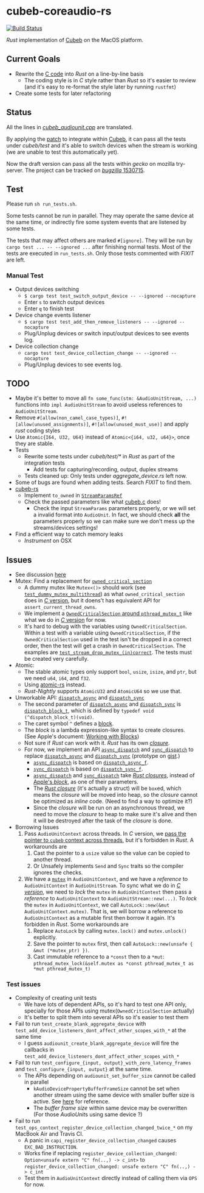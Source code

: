 # cubeb-coreaudio-rs

[![Build Status](https://travis-ci.org/ChunMinChang/cubeb-coreaudio-rs.svg?branch=trailblazer)](https://travis-ci.org/ChunMinChang/cubeb-coreaudio-rs)

*Rust* implementation of [Cubeb][cubeb] on the MacOS platform.

## Current Goals
- Rewrite the [C code][cubeb-au] into *Rust* on a line-by-line basis
  - The coding style is in *C* style rather than *Rust* so it's easier to review
    (and it's easy to re-format the style later by running `rustfmt`)
- Create some tests for later refactoring


## Status

All the lines in [*cubeb_audiounit.cpp*][cubeb-au] are translated.

By applying the [patch][integrate-with-cubeb] to integrate within [Cubeb][cubeb],
it can pass all the tests under *cubeb/test*
and it's able to switch devices when the stream is working
(we are unable to test this automatically yet).

Now the draft version can pass all the tests within *gecko* on mozilla try-server.
The project can be tracked on [*bugzilla* 1530715][bugzilla-cars].

## Test
Please run `sh run_tests.sh`.

Some tests cannot be run in parallel.
They may operate the same device at the same time,
or indirectly fire some system events that are listened by some tests.

The tests that may affect others are marked `#[ignore]`.
They will be run by `cargo test ... -- --ignored ...`
after finishing normal tests.
Most of the tests are executed in `run_tests.sh`.
Only those tests commented with *FIXIT* are left.

### Manual Test
- Output devices switching
  - `$ cargo test test_switch_output_device -- --ignored --nocapture`
  - Enter `s` to switch output devices
  - Enter `q` to finish test
- Device change events listener
  - `$ cargo test test_add_then_remove_listeners -- --ignored --nocapture`
  - Plug/Unplug devices or switch input/output devices to see events log.
- Device collection change
  - `cargo test test_device_collection_change -- --ignored --nocapture`
  - Plug/Unplug devices to see events log.

<!--
- 🥚 : Not implemented.
- 🐣 : Work in progress. May be implemented partially or blocked by dependent APIs.
- 🐥 : Implemented.
- 🐓 : Already ride the trains.

### Cubeb APIs (Public APIs)
- 🥚 : 0/20 (0%)
- 🐣 : 0/20 (0%)
- 🐥 : 20/20 (100%)

| Cubeb APIs                                    | status |
| --------------------------------------------- | ------ |
| cubub_init                                    | 🐥      |
| cubub_get_backend_id                          | 🐥      |
| cubub_get_max_channel_count                   | 🐥      |
| cubub_get_min_latency                         | 🐥      |
| cubub_get_preferred_sample_rate               | 🐥      |
| cubub_enumerate_devices                       | 🐥      |
| cubeb_device_collection_destroy               | 🐥      |
| cubeb_stream_init                             | 🐥      |
| cubeb_stream_destroy                          | 🐥      |
| cubeb_stream_start                            | 🐥      |
| cubeb_stream_stop                             | 🐥      |
| cubeb_reset_default_device                    | 🐥      |
| cubeb_stream_get_position                     | 🐥      |
| cubeb_stream_get_latency                      | 🐥      |
| cubeb_stream_set_volume                       | 🐥      |
| cubeb_stream_set_panning                      | 🐥      |
| cubeb_stream_get_current_device               | 🐥      |
| cubeb_stream_device_destroy                   | 🐥      |
| cubeb_stream_register_device_changed_callback | 🐥      |
| cubub_register_device_collection_changed      | 🐥      |

### Interanl APIs

- 🥚 : 0/75 (0%)
- 🐣 : 0/75 (0%)
- 🐥 : 74/75 (100%)

| Interanl AudioUnit APIs                     | status |
| ------------------------------------------- | ------ |
| make_sized_audio_channel_layout             | 🐥      |
| to_string                                   | 🐥      |
| has_input                                   | 🐥      |
| has_output                                  | 🐥      |
| channel_label_to_cubeb_channel              | 🐥      |
| cubeb_channel_to_channel_label              | 🐥      |
| audiounit_increment_active_streams          | 🐥      |
| audiounit_decrement_active_streams          | 🐥      |
| audiounit_active_streams                    | 🐥      |
| audiounit_set_global_latency                | 🐥      |
| audiounit_make_silent                       | 🐥      |
| audiounit_render_input                      | 🐥      |
| audiounit_input_callback                    | 🐥      |
| audiounit_mix_output_buffer                 | 🐥      |
| minimum_resampling_input_frames             | 🐥      |
| audiounit_output_callback                   | 🐥      |
| audiounit_set_device_info                   | 🐥      |
| audiounit_reinit_stream                     | 🐥      |
| audiounit_reinit_stream_async               | 🐥      |
| event_addr_to_string                        | 🐥      |
| audiounit_property_listener_callback        | 🐥      |
| audiounit_add_listener                      | 🐥      |
| audiounit_remove_listener                   | 🐥      |
| audiounit_install_device_changed_callback   | 🐥      |
| audiounit_install_system_changed_callback   | 🐥      |
| audiounit_uninstall_device_changed_callback | 🐥      |
| audiounit_uninstall_system_changed_callback | 🐥      |
| audiounit_get_acceptable_latency_range      | 🐥      |
| audiounit_get_default_device_id             | 🐥      |
| audiounit_convert_channel_layout            | 🐥      |
| audiounit_get_preferred_channel_layout      | 🐥      |
| audiounit_get_current_channel_layout        | 🐥      |
| audiounit_destroy                           | 🐥      |
| audio_stream_desc_init                      | 🐥      |
| audiounit_init_mixer                        | 🐥      |
| audiounit_set_channel_layout                | 🐥      |
| audiounit_layout_init                       | 🐥      |
| audiounit_get_sub_devices                   | 🐥      |
| audiounit_create_blank_aggregate_device     | 🐥      |
| get_device_name                             | 🐥      |
| audiounit_set_aggregate_sub_device_list     | 🐥      |
| audiounit_set_master_aggregate_device       | 🐥      |
| audiounit_activate_clock_drift_compensation | 🐥      |
| audiounit_workaround_for_airpod             | 🐥      |
| audiounit_create_aggregate_device           | 🐥      |
| audiounit_destroy_aggregate_device          | 🐥      |
| audiounit_new_unit_instance                 | 🐥      |
| audiounit_enable_unit_scope                 | 🐥      |
| audiounit_create_unit                       | 🐥      |
| audiounit_init_input_linear_buffer          | 🐥      |
| audiounit_clamp_latency                     | 🐥      |
| buffer_size_changed_callback                | 🐥      |
| audiounit_set_buffer_size                   | 🐥      |
| audiounit_configure_input                   | 🐥      |
| audiounit_configure_output                  | 🐥      |
| audiounit_setup_stream                      | 🐥      |
| audiounit_close_stream                      | 🐥      |
| audiounit_stream_destroy_internal           | 🐥      |
| audiounit_stream_destroy                    | 🐥      |
| audiounit_stream_start_internal             | 🐥      |
| audiounit_stream_stop_internal              | 🐥      |
| audiounit_stream_get_volume                 | 🐥      |
| convert_uint32_into_string                  | 🐥      |
| audiounit_get_default_device_datasource     | 🐥      |
| audiounit_get_default_device_name           | 🐥      |
| audiounit_strref_to_cstr_utf8               | 🐥      |
| audiounit_get_channel_count                 | 🐥      |
| audiounit_get_available_samplerate          | 🐥      |
| audiounit_get_device_presentation_latency   | 🐥      |
| audiounit_create_device_from_hwdev          | 🐥      |
| is_aggregate_device                         | 🐥      |
| audiounit_get_devices_of_type               | 🐥      |
| audiounit_collection_changed_callback       | 🐥      |
| audiounit_add_device_listener               | 🐥      |
| audiounit_remove_device_listener            | 🐥      |
-->

## TODO
- Maybe it's better to move all `fn some_func(stm: &AudioUnitStream, ...)` functions into `impl AudioUnitStream` to avoid useless references to `AudioUnitStream`.
- Remove `#[allow(non_camel_case_types)]`, `#![allow(unused_assignments)]`, `#![allow(unused_must_use)]` and apply *rust* coding styles
- Use `Atomic{I64, U32, U64}` instead of `Atomic<{i64, u32, u64}>`, once they are stable.
- Tests
  - Rewrite some tests under _cubeb/test/*_ in _Rust_ as part of the integration tests
    - Add tests for capturing/recording, output, duplex streams
  - Tests cleaned up: Only tests under *aggregate_device.rs* left now.
- Some of bugs are found when adding tests. Search *FIXIT* to find them.
- [cubeb-rs][cubeb-rs]
  - Implement `to_owned` in [`StreamParamsRef`][cubeb-rs-stmparamsref]
  - Check the passed parameters like what [cubeb.c][cubeb] does!
    - Check the input `StreamParams` parameters properly, or we will set a invalid format into `AudioUnit`.
    In fact, we should check **all** the parameters properly so we can make sure we don't mess up the streams/devices settings!
- Find a efficient way to catch memory leaks
  - *Instrument* on OSX

## Issues
- See discussion [here][discussion]
- Mutex: Find a replacement for [`owned_critical_section`][ocs]
  - A dummy mutex like `Mutex<()>` should work (see [`test_dummy_mutex_multithread`][ocs-rust]) as what `owned_critical_section` does in [_C_ version][ocs], but it doens't has equivalent API for `assert_current_thread_owns`.
  - We implement a [`OwnedCriticalSection` around `pthread_mutex_t`][ocs-rust] like what we do in [_C_ version][ocs] for now.
  - It's hard to debug with the variables using `OwnedCriticalSection`. Within a test with a variable using `OwnedCriticalSection`, if the `OwnedCriticalSection` used in the test isn't be dropped in a correct order, then the test will get a crash in `OwnedCriticalSection`. The examples are [`test_stream_drop_mutex_(in)correct`](src/backend/tests/test.rs). The tests must be created very carefully.
- Atomic:
  - The stable atomic types only support `bool`, `usize`, `isize`, and `ptr`, but we need `u64`, `i64`, and `f32`.
  - Using [atomic-rs](https://github.com/Amanieu/atomic-rs) instead.
  - *Rust-Nightly* supports `AtomicU32` and `AtomicU64` so we use that.
- Unworkable API: [`dispatch_async`][dis-async] and [`dispatch_sync`][dis-sync]
  - The second parameter of [`dispatch_async`][dis-async] and [`dispatch_sync`][dis-sync] is [`dispatch_block_t`][dis-block], which is defined by `typedef void (^dispatch_block_t)(void)`.
  - The caret symbol `^` defines a [block][c-ext-block].
  - The _block_ is a lambda expression-like syntax to create closures. (See Apple's document: [Working with Blocks][apple-block])
  - Not sure if _Rust_ can work with it. _Rust_ has its own [_closure_][rs-closure].
  - For now, we implement an API [`async_dispatch`][async-dis] and [`sync_dispatch`][sync-dis] to replace [`dispatch_async`][dis-async] and [`dispatch_sync`][dis-sync] (prototype on [gist][osx-dis-gist].)
    - [`async_dispatch`][async-dis] is based on [`dispatch_async_f`][dis-async-f].
    - [`sync_dispatch`][sync-dis] is based on [`dispatch_sync_f`][dis-sync-f].
    - [`async_dispatch`][async-dis] and [`sync_dispatch`][sync-dis] take [_Rust closures_][rs-closure], instead of [Apple's _block_][apple-block], as one of their parameters.
    - The [_Rust closure_][rs-closure] (it's actually a struct) will be `box`ed, which means the _closure_ will be moved into heap, so the _closure_ cannot be optimized as _inline_ code. (Need to find a way to optimize it?)
    - Since the _closure_ will be run on an asynchronous thread, we need to move the _closure_ to heap to make sure it's alive and then it will be destroyed after the task of the _closure_ is done.
- Borrowing Issues
  1. Pass `AudioUnitContext` across threads. In _C_ version, we [pass the pointer to `cubeb` context across threads][cubeb-au-ptr-across-threads], but it's forbidden in _Rust_. A workarounds are
      1. Cast the pointer to a `usize` value so the value can be copied to another thread.
      2. Or Unsafely implements `Send` and `Sync` traits so the compiler ignores the checks.
  2. We have a [`mutex`][ocs-rust] in `AudioUnitContext`, and we have a _reference_ to `AudioUnitContext` in `AudioUnitStream`. To sync what we do in [_C version_][cubeb-au-init-stream], we need to _lock_ the `mutex` in `AudioUnitContext` then pass a _reference_ to `AudioUnitContext` to `AudioUnitStream::new(...)`. To _lock_ the `mutex` in `AudioUnitContext`, we call `AutoLock::new(&mut AudioUnitContext.mutex)`. That is, we will borrow a reference to `AudioUnitContext` as a mutable first then borrow it again. It's forbidden in _Rust_. Some workarounds are
      1. Replace `AutoLock` by calling `mutex.lock()` and `mutex.unlock()` explicitly.
      2. Save the pointer to `mutex` first, then call `AutoLock::new(unsafe { &mut (*mutex_ptr) })`.
      3. Cast immutable reference to a `*const` then to a `*mut`: `pthread_mutex_lock(&self.mutex as *const pthread_mutex_t as *mut pthread_mutex_t)`

### Test issues
- Complexity of creating unit tests
    - We have lots of dependent APIs, so it's hard to test one API only, specially for those APIs using mutex(`OwnedCriticalSection` actually)
    - It's better to split them into several APIs so it's easier to test them
- Fail to run `test_create_blank_aggregate_device` with `test_add_device_listeners_dont_affect_other_scopes_with_*` at the same time
  - I guess `audiounit_create_blank_aggregate_device` will fire the callbacks in `test_add_device_listeners_dont_affect_other_scopes_with_*`
- Fail to run `test_configure_{input, output}_with_zero_latency_frames` and `test_configure_{input, output}` at the same time.
  - The APIs depending on `audiounit_set_buffer_size` cannot be called in parallel
    - `kAudioDevicePropertyBufferFrameSize` cannot be set when another stream using the same device with smaller buffer size is active. See [here][chg-buf-sz] for reference.
    - The *buffer frame size* within same device may be overwritten (For those *AudioUnit*s using same device ?)
- Fail to run `test_ops_context_register_device_collection_changed_twice_*` on my MacBook Air and Travis CI.
  - A panic in `capi_register_device_collection_changed` causes `EXC_BAD_INSTRUCTION`.
  - Works fine if replacing `register_device_collection_changed: Option<unsafe extern "C" fn(..,) -> c_int>` to `register_device_collection_changed: unsafe extern "C" fn(..,) -> c_int`
  - Test them in `AudioUnitContext` directly instead of calling them via `OPS` for now.

[cubeb]: https://github.com/kinetiknz/cubeb "Cross platform audio library"
[cubeb]: https://github.com/kinetiknz/cubeb/blob/master/src/cubeb.c "cubeb.c"
[cubeb-au]: https://github.com/kinetiknz/cubeb/blob/master/src/cubeb_audiounit.cpp "Cubeb AudioUnit"

[integrate-with-cubeb]: https://github.com/ChunMinChang/cubeb-coreaudio-rs/commit/e84c554f18ef054376134c79a112a84cb8f923b4 "patch for integrating within cubeb"

[ocs]: https://github.com/kinetiknz/cubeb/blob/master/src/cubeb_utils_unix.h "owned_critical_section"
[ocs-rust]: src/backend/owned_critical_section.rs "OwnedCriticalSection"

[dis-sync]: https://developer.apple.com/documentation/dispatch/1452870-dispatch_sync "dispatch_sync"
[dis-async]: https://developer.apple.com/documentation/dispatch/1453057-dispatch_async "dispatch_async"
[dis-async-f]: https://developer.apple.com/documentation/dispatch/1452834-dispatch_async_f "dispatch_async_f"
[dis-sync-f]: https://developer.apple.com/documentation/dispatch/1453123-dispatch_sync_f "dispatch_sync_f"
[dis-block]: https://developer.apple.com/documentation/dispatch/dispatch_block_t?language=objc "dispatch_block_t"
[c-ext-block]: https://en.wikipedia.org/wiki/Blocks_(C_language_extension) "Blocks: C language extension"
[apple-block]: https://developer.apple.com/library/archive/documentation/Cocoa/Conceptual/ProgrammingWithObjectiveC/WorkingwithBlocks/WorkingwithBlocks.html "Working with Blocks"
[rs-closure]: https://doc.rust-lang.org/book/second-edition/ch13-01-closures.html "Closures"
[sync-dis]: src/backend/dispatch_utils.rs
[async-dis]: src/backend/dispatch_utils.rs
[osx-dis-gist]: https://gist.github.com/ChunMinChang/8d13946ebc6c95b2622466c89a0c9bcc "gist"

[cubeb-au-ptr-across-threads]: https://github.com/kinetiknz/cubeb/blob/9a7a55153e7f9b9e0036ab023909c7bc4a41688b/src/cubeb_audiounit.cpp#L3454-L3480 "Pass pointers across threads"
[cubeb-au-init-stream]: https://github.com/kinetiknz/cubeb/blob/9a7a55153e7f9b9e0036ab023909c7bc4a41688b/src/cubeb_audiounit.cpp#L2745-L2748 "Init stream"

[cubeb-rs]: https://github.com/djg/cubeb-rs "cubeb-rs"
[cubeb-rs-stmparamsref]: https://github.com/djg/cubeb-rs/blob/78ed9459b8ac2ca50ea37bb72f8a06847eb8d379/cubeb-core/src/stream.rs#L61 "StreamParamsRef"
[cubeb-rs-capi-stm-reg-dev-chg-callback]: https://github.com/djg/cubeb-rs/blob/78ed9459b8ac2ca50ea37bb72f8a06847eb8d379/cubeb-backend/src/capi.rs#L56 "stream_register_device_changed_callback"
[cubeb-backend]: https://github.com/djg/cubeb-rs/tree/master/cubeb-backend "cubeb-backend"
[cubeb-pulse-rs]: https://github.com/djg/cubeb-pulse-rs "cubeb-pulse-rs"

[cubeb-backend-stm-reg-dev-chg-cb]: cubeb-backend-stream_register_device_changed_callback.diff "Implementation of stream_register_device_changed_callback"
[cubeb-pulse-rs-reg-dev-chg-cb]: cubeb-pulse-rs-register_device_changed_callback.diff "Impelement of register_device_changed_callback"

[chg-buf-sz]: https://cs.chromium.org/chromium/src/media/audio/mac/audio_manager_mac.cc?l=982-989&rcl=0207eefb445f9855c2ed46280cb835b6f08bdb30 "issue on changing buffer size"

[bugzilla-cars]: https://bugzilla.mozilla.org/show_bug.cgi?id=1530715 "Bug 1530715 - Implement CoreAudio backend for Cubeb in Rust"
[build-within-gecko]: https://github.com/ChunMinChang/gecko-dev/commits/cubeb-coreaudio-rs

[discussion]: https://docs.google.com/document/d/1ZP6R7d5S9I_8bXOXhplnO6qFM1X4VokWtE7w8ExgJEQ/edit?ts=5c6d5f09

[rust-58881]: https://github.com/rust-lang/rust/issues/58881